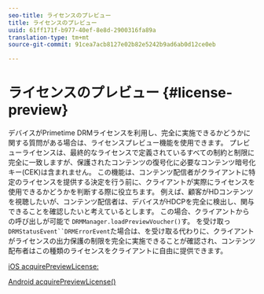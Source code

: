 ```yaml
---
seo-title: ライセンスのプレビュー
title: ライセンスのプレビュー
uuid: 61ff171f-b977-40ef-8e8d-2900316fa89a
translation-type: tm+mt
source-git-commit: 91cea7acb8127e02b82e5242b9ad6ab0d12ce0eb

---
```



# ライセンスのプレビュー {#license-preview}

デバイスがPrimetime DRMライセンスを利用し、完全に実施できるかどうかに関する質問がある場合は、ライセンスプレビュー機能を使用できます。 プレビューライセンスは、最終的なライセンスで定義されているすべての制約と制限に完全に一致しますが、保護されたコンテンツの復号化に必要なコンテンツ暗号化キー(CEK)は含まれません。 この機能は、コンテンツ配信者がクライアントに特定のライセンスを提供する決定を行う前に、クライアントが実際にライセンスを使用できるかどうかを判断する際に役立ちます。 例えば、顧客がHDコンテンツを視聴したいが、コンテンツ配信者は、デバイスがHDCPを完全に検出し、関与できることを確認したいと考えているとします。 この場合、クライアントからの呼び出しが可能で `DRMManager.loadPreviewVoucher()`す。 を受け取っ `DRMStatusEvent``DRMErrorEvent`た場合は、を受け取る代わりに、クライアントがライセンスの出力保護の制限を完全に実施できることが確認され、コンテンツ配布者はこの種類のライセンスをクライアントに自由に提供できます。

[iOS acquirePreviewLicense:](https://help.adobe.com/en_US/primetime/api/drm-apis/client/ios/interface_d_r_m_manager.html#a3baac603bdd8826624dbe97f9faaba10)

[Android acquirePreviewLicense()](https://help.adobe.com/en_US/primetime/api/drm-apis/client/android/com/adobe/ave/drm/DRMManager.html#acquirePreviewLicense(com.adobe.ave.drm.DRMMetadata,%20com.adobe.ave.drm.DRMOperationErrorCallback,%20com.adobe.ave.drm.DRMLicenseAcquiredCallback))
